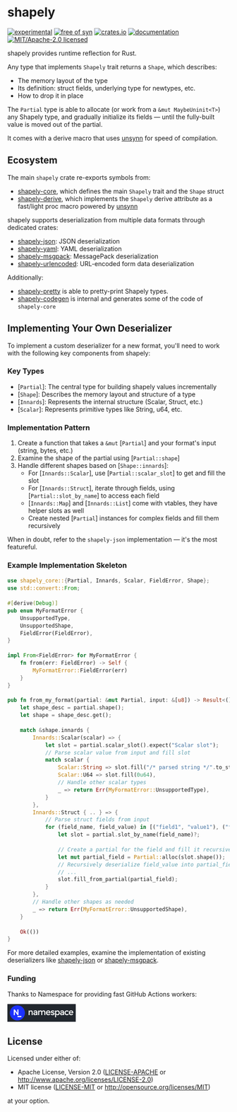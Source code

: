 # shapely

[![experimental](https://img.shields.io/badge/status-highly%20experimental-orange)](https://github.com/fasterthanlime/shapely)
[![free of syn](https://img.shields.io/badge/free%20of-syn-hotpink)](https://github.com/fasterthanlime/free-of-syn)
[![crates.io](https://img.shields.io/crates/v/shapely.svg)](https://crates.io/crates/shapely)
[![documentation](https://docs.rs/shapely/badge.svg)](https://docs.rs/shapely)
[![MIT/Apache-2.0 licensed](https://img.shields.io/crates/l/shapely.svg)](./LICENSE)

shapely provides runtime reflection for Rust.

Any type that implements `Shapely` trait returns a `Shape`, which describes:

  * The memory layout of the type
  * Its definition: struct fields, underlying type for newtypes, etc.
  * How to drop it in place

The `Partial` type is able to allocate (or work from a `&mut MaybeUninit<T>`)
any Shapely type, and gradually initialize its fields — until the fully-built
value is moved out of the partial.

It comes with a derive macro that uses [unsynn](https://crates.io/crates/unsynn)
for speed of compilation.

## Ecosystem

The main `shapely` crate re-exports symbols from:

- [shapely-core](../shapely-core), which defines the main `Shapely` trait and the `Shape` struct
- [shapely-derive](../shapely-derive), which implements the `Shapely` derive attribute as a fast/light proc macro powered by [unsynn](https://docs.rs/unsynn)

shapely supports deserialization from multiple data formats through dedicated crates:

- [shapely-json](../shapely-json): JSON deserialization
- [shapely-yaml](../shapely-yaml): YAML deserialization
- [shapely-msgpack](../shapely-msgpack): MessagePack deserialization
- [shapely-urlencoded](../shapely-urlencoded): URL-encoded form data deserialization

Additionally:

- [shapely-pretty](../shapely-pretty) is able to pretty-print Shapely types.
- [shapely-codegen](../shapely-codegen) is internal and generates some of the code of `shapely-core`

## Implementing Your Own Deserializer

To implement a custom deserializer for a new format, you'll need to work with the following key components from shapely:

### Key Types

- [`Partial`]: The central type for building shapely values incrementally
- [`Shape`]: Describes the memory layout and structure of a type
- [`Innards`]: Represents the internal structure (Scalar, Struct, etc.)
- [`Scalar`]: Represents primitive types like String, u64, etc.

### Implementation Pattern

1. Create a function that takes a `&mut` [`Partial`] and your format's input (string, bytes, etc.)
2. Examine the shape of the partial using [`Partial::shape`]
3. Handle different shapes based on [`Shape::innards`]:
   - For [`Innards::Scalar`], use [`Partial::scalar_slot`] to get and fill the slot
   - For [`Innards::Struct`], iterate through fields, using [`Partial::slot_by_name`] to access each field
   - [`Innards::Map`] and [`Innards::List`] come with vtables, they have helper slots as well
   - Create nested [`Partial`] instances for complex fields and fill them recursively

When in doubt, refer to the `shapely-json` implementation — it's the most featureful.

### Example Implementation Skeleton

```rust
use shapely_core::{Partial, Innards, Scalar, FieldError, Shape};
use std::convert::From;

#[derive(Debug)]
pub enum MyFormatError {
    UnsupportedType,
    UnsupportedShape,
    FieldError(FieldError),
}

impl From<FieldError> for MyFormatError {
    fn from(err: FieldError) -> Self {
        MyFormatError::FieldError(err)
    }
}

pub fn from_my_format(partial: &mut Partial, input: &[u8]) -> Result<(), MyFormatError> {
    let shape_desc = partial.shape();
    let shape = shape_desc.get();

    match &shape.innards {
        Innards::Scalar(scalar) => {
            let slot = partial.scalar_slot().expect("Scalar slot");
            // Parse scalar value from input and fill slot
            match scalar {
                Scalar::String => slot.fill("/* parsed string */".to_string()),
                Scalar::U64 => slot.fill(0u64),
                // Handle other scalar types
                _ => return Err(MyFormatError::UnsupportedType),
            }
        },
        Innards::Struct { .. } => {
            // Parse struct fields from input
            for (field_name, field_value) in [("field1", "value1"), ("field2", "value2")].iter() {
                let slot = partial.slot_by_name(field_name)?;

                // Create a partial for the field and fill it recursively
                let mut partial_field = Partial::alloc(slot.shape());
                // Recursively deserialize field_value into partial_field
                // ...
                slot.fill_from_partial(partial_field);
            }
        },
        // Handle other shapes as needed
        _ => return Err(MyFormatError::UnsupportedShape),
    }

    Ok(())
}
```

For more detailed examples, examine the implementation of existing deserializers like [shapely-json](../shapely-json/src/lib.rs) or [shapely-msgpack](../shapely-msgpack/src/lib.rs).

### Funding

Thanks to Namespace for providing fast GitHub Actions workers:

<a href="https://namespace.so"><img src="./static/namespace-d.svg" height="40"></a>

## License

Licensed under either of:

- Apache License, Version 2.0 ([LICENSE-APACHE](LICENSE-APACHE) or <http://www.apache.org/licenses/LICENSE-2.0>)
- MIT license ([LICENSE-MIT](LICENSE-MIT) or <http://opensource.org/licenses/MIT>)

at your option.
